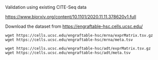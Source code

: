 Validation using existing CITE-Seq data

https://www.biorxiv.org/content/10.1101/2020.11.11.378620v1.full

Download the dataset from https://engraftable-hsc.cells.ucsc.edu/
```
wget https://cells.ucsc.edu/engraftable-hsc/mrna/exprMatrix.tsv.gz
wget https://cells.ucsc.edu/engraftable-hsc/mrna/meta.tsv

wget https://cells.ucsc.edu/engraftable-hsc/adt/exprMatrix.tsv.gz
wget https://cells.ucsc.edu/engraftable-hsc/adt/meta.tsv
```


